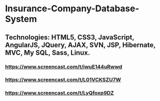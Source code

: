 # Insurance-Company-Database-System


## Technologies: HTML5, CSS3, JavaScript, AngularJS, JQuery, AJAX, SVN, JSP, Hibernate, MVC, My SQL, Sass, Linux.

### https://www.screencast.com/t/iwuE144uRwwd
### https://www.screencast.com/t/L01VCKSZU7W
### https://www.screencast.com/t/LyQfoxp9DZ
